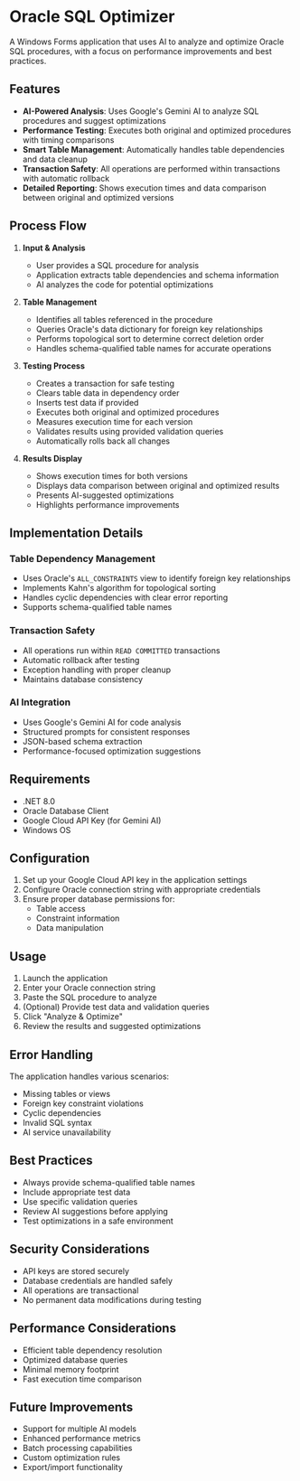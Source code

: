 # Oracle SQL Optimizer

A Windows Forms application that uses AI to analyze and optimize Oracle SQL procedures, with a focus on performance improvements and best practices.

## Features

- **AI-Powered Analysis**: Uses Google's Gemini AI to analyze SQL procedures and suggest optimizations
- **Performance Testing**: Executes both original and optimized procedures with timing comparisons
- **Smart Table Management**: Automatically handles table dependencies and data cleanup
- **Transaction Safety**: All operations are performed within transactions with automatic rollback
- **Detailed Reporting**: Shows execution times and data comparison between original and optimized versions

## Process Flow

1. **Input & Analysis**

   - User provides a SQL procedure for analysis
   - Application extracts table dependencies and schema information
   - AI analyzes the code for potential optimizations

2. **Table Management**

   - Identifies all tables referenced in the procedure
   - Queries Oracle's data dictionary for foreign key relationships
   - Performs topological sort to determine correct deletion order
   - Handles schema-qualified table names for accurate operations

3. **Testing Process**

   - Creates a transaction for safe testing
   - Clears table data in dependency order
   - Inserts test data if provided
   - Executes both original and optimized procedures
   - Measures execution time for each version
   - Validates results using provided validation queries
   - Automatically rolls back all changes

4. **Results Display**
   - Shows execution times for both versions
   - Displays data comparison between original and optimized results
   - Presents AI-suggested optimizations
   - Highlights performance improvements

## Implementation Details

### Table Dependency Management

- Uses Oracle's `ALL_CONSTRAINTS` view to identify foreign key relationships
- Implements Kahn's algorithm for topological sorting
- Handles cyclic dependencies with clear error reporting
- Supports schema-qualified table names

### Transaction Safety

- All operations run within `READ COMMITTED` transactions
- Automatic rollback after testing
- Exception handling with proper cleanup
- Maintains database consistency

### AI Integration

- Uses Google's Gemini AI for code analysis
- Structured prompts for consistent responses
- JSON-based schema extraction
- Performance-focused optimization suggestions

## Requirements

- .NET 8.0
- Oracle Database Client
- Google Cloud API Key (for Gemini AI)
- Windows OS

## Configuration

1. Set up your Google Cloud API key in the application settings
2. Configure Oracle connection string with appropriate credentials
3. Ensure proper database permissions for:
   - Table access
   - Constraint information
   - Data manipulation

## Usage

1. Launch the application
2. Enter your Oracle connection string
3. Paste the SQL procedure to analyze
4. (Optional) Provide test data and validation queries
5. Click "Analyze & Optimize"
6. Review the results and suggested optimizations

## Error Handling

The application handles various scenarios:

- Missing tables or views
- Foreign key constraint violations
- Cyclic dependencies
- Invalid SQL syntax
- AI service unavailability

## Best Practices

- Always provide schema-qualified table names
- Include appropriate test data
- Use specific validation queries
- Review AI suggestions before applying
- Test optimizations in a safe environment

## Security Considerations

- API keys are stored securely
- Database credentials are handled safely
- All operations are transactional
- No permanent data modifications during testing

## Performance Considerations

- Efficient table dependency resolution
- Optimized database queries
- Minimal memory footprint
- Fast execution time comparison

## Future Improvements

- Support for multiple AI models
- Enhanced performance metrics
- Batch processing capabilities
- Custom optimization rules
- Export/import functionality
